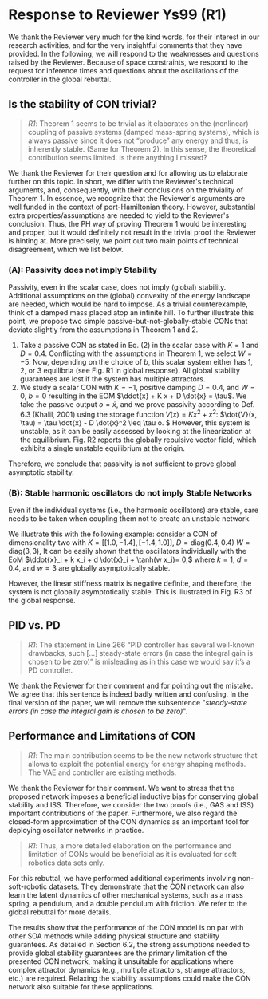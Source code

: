 # Response to Reviewer Ys99 (R1)

We thank the Reviewer very much for the kind words, for their interest in our research activities, and for the very insightful comments that they have provided. In the following, we will respond to the weaknesses and questions raised by the Reviewer.
Because of space constraints, we respond to the request for inference times and questions about the oscillations of the controller in the global rebuttal.

## Is the stability of CON trivial?

> <cite>R1</cite>: Theorem 1 seems to be trivial as it elaborates on the (nonlinear) coupling of passive systems (damped mass-spring systems), which is always passive since it does not “produce” any energy and thus, is inherently stable. (Same for Theorem 2). In this sense, the theoretical contribution seems limited. Is there anything I missed?

We thank the Reviewer for their question and for allowing us to elaborate further on this topic. In short, we differ with the Reviewer's technical arguments, and, consequently, with their conclusions on the triviality of Theorem 1. 
In essence, we recognize that the Reviewer's arguments are well funded in the context of port-Hamiltonian theory. However, substantial extra properties/assumptions are needed to yield to the Reviewer's conclusion. Thus, the PH way of proving Theorem 1 would be interesting and proper, but it would definitely not result in the trivial proof the Reviewer is hinting at.
More precisely, we point out two main points of technical disagreement, which we list below.

### (A): Passivity does not imply Stability
Passivity, even in the scalar case, does not imply (global) stability. Additional assumptions on the (global) convexity of the energy landscape are needed, which would be hard to impose. As a trivial counterexample, think of a damped mass placed atop an infinite hill. 
To further illustrate this point, we propose two simple passive-but-not-globally-stable CONs that deviate slightly from the assumptions in Theorem 1 and 2.

1. Take a passive CON as stated in Eq. (2) in the scalar case with $K=1$ and $D=0.4$. Conflicting with the assumptions in Theorem 1, we select $W=-5$. Now, depending on the choice of $b$, this scalar system either has 1, 2, or 3 equilibria (see Fig. R1 in global response). All global stability guarantees are lost if the system has multiple attractors. 
2. We study a scalar CON with $K=-1$, positive damping $D=0.4$, and $W = 0$, $b=0$ resulting in the EOM $\ddot{x} + K x + D \dot{x} = \tau$. We take the passive output $o = \dot{x}$, and we prove passivity according to Def. 6.3 (Khalil, 2001) using the storage function $V(x) = K x^2 + \dot{x}^2$: $\dot{V}(x, \tau) = \tau \dot{x} - D \dot{x}^2 \leq \tau o. $
However, this system is unstable, as it can be easily assessed by looking at the linearization at the equilibrium. Fig. R2 reports the globally repulsive vector field, which exhibits a single unstable equilibrium at the origin.

Therefore, we conclude that passivity is not sufficient to prove global asymptotic stability.

### (B): Stable harmonic oscillators do not imply Stable Networks

Even if the individual systems (i.e., the harmonic oscillators) are stable, care needs to be taken when coupling them not to create an unstable network.

We illustrate this with the following example: consider a CON of dimensionality two with $K = [[1.0, -1.4],[-1.4, 1.0]]$, $D = \mathrm{diag}(0.4, 0.4)$ $W = \mathrm{diag}(3, 3)$, 
It can be easily shown that the oscillators individually with the EoM $\ddot{x}_i + k x_i + d \dot{x}_i + \tanh(w x_i)= 0,$ where $k=1$, $d=0.4$, and $w=3$ are globally asymptotically stable. 

However, the linear stiffness matrix is negative definite, and therefore, the system is not globally asymptotically stable. This is illustrated in Fig. R3 of the global response.


## PID vs. PD

> <cite>R1</cite>: The statement in Line 266 “PID controller has several well-known drawbacks, such […] steady-state errors (in case the integral gain is chosen to be zero)” is misleading as in this case we would say it’s a PD controller.

We thank the Reviewer for their comment and for pointing out the mistake. We agree that this sentence is indeed badly written and confusing. In the final version of the paper, we will remove the subsentence "_steady-state errors (in case the integral gain is chosen to be zero)_".

## Performance and Limitations of CON

> <cite>R1</cite>: The main contribution seems to be the new network structure that allows to exploit the potential energy for energy shaping methods. The VAE and controller are existing methods.

We thank the Reviewer for their comment. We want to stress that the proposed network imposes a beneficial inductive bias for conserving global stability and ISS. Therefore, we consider the two proofs (i.e., GAS and ISS) important contributions of the paper.
Furthermore, we also regard the closed-form approximation of the CON dynamics as an important tool for deploying oscillator networks in practice.

> <cite>R1</cite>: Thus, a more detailed elaboration on the performance and limitation of CONs would be beneficial as it is evaluated for soft robotics data sets only.

For this rebuttal, we have performed additional experiments involving non-soft-robotic datasets. They demonstrate that the CON network can also learn the latent dynamics of other mechanical systems,
such as a mass spring, a pendulum, and a double pendulum with friction. We refer to the global rebuttal for more details.

The results show that the performance of the CON model is on par with other SOA methods while adding physical structure and stability guarantees.
As detailed in Section 6.2, the strong assumptions needed to provide global stability guarantees are the primary limitation of the presented CON network, making it unsuitable for applications where complex attractor dynamics (e.g., multiple attractors, strange attractors, etc.) are required.
Relaxing the stability assumptions could make the CON network also suitable for these applications.
